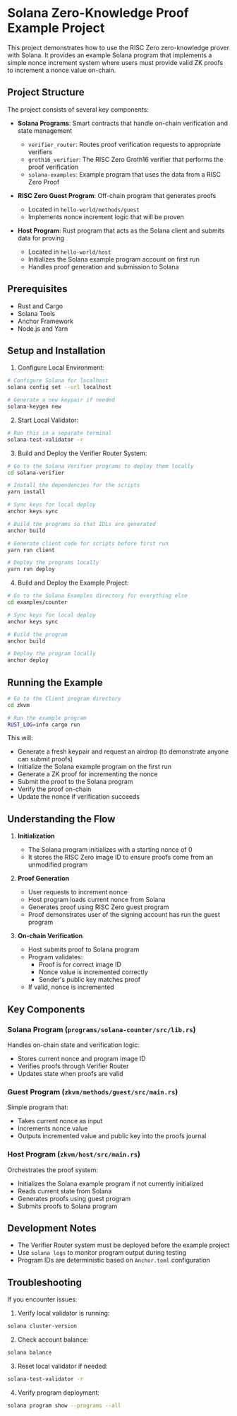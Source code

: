 # Solana Zero-Knowledge Proof Example Project

This project demonstrates how to use the RISC Zero zero-knowledge prover with Solana. 
It provides an example Solana program that implements a simple nonce increment system
 where users must provide valid ZK proofs to increment a nonce value on-chain.

## Project Structure

The project consists of several key components:

- **Solana Programs**: Smart contracts that handle on-chain verification and state management
  - `verifier_router`: Routes proof verification requests to appropriate verifiers
  - `groth16_verifier`: The RISC Zero Groth16 verifier that performs the proof verification
  - `solana-examples`: Example program that uses the data from a RISC Zero Proof

- **RISC Zero Guest Program**: Off-chain program that generates proofs
  - Located in `hello-world/methods/guest`
  - Implements nonce increment logic that will be proven

- **Host Program**: Rust program that acts as the Solana client and submits data for proving
  - Located in `hello-world/host`
  - Initializes the Solana example program account on first run
  - Handles proof generation and submission to Solana

## Prerequisites

- Rust and Cargo
- Solana Tools
- Anchor Framework
- Node.js and Yarn

## Setup and Installation

1. Configure Local Environment:
```bash
# Configure Solana for localhost
solana config set --url localhost

# Generate a new keypair if needed
solana-keygen new
```

2. Start Local Validator:
```bash
# Run this in a separate terminal
solana-test-validator -r
```

3. Build and Deploy the Verifier Router System:
```bash
# Go to the Solana Verifier programs to deploy them locally
cd solana-verifier

# Install the dependencies for the scripts
yarn install

# Sync keys for local deploy
anchor keys sync

# Build the programs so that IDLs are generated
anchor build

# Generate client code for scripts before first run
yarn run client

# Deploy the programs locally
yarn run deploy
```

4. Build and Deploy the Example Project:
```bash
# Go to the Solana Examples directory for everything else
cd examples/counter

# Sync keys for local deploy
anchor keys sync

# Build the program
anchor build

# Deploy the program locally
anchor deploy
```

## Running the Example

```bash
# Go to the Client program directory
cd zkvm

# Run the example program
RUST_LOG=info cargo run
```

This will:
- Generate a fresh keypair and request an airdrop (to demonstrate anyone can submit proofs)
- Initialize the Solana example program on the first run
- Generate a ZK proof for incrementing the nonce
- Submit the proof to the Solana program
- Verify the proof on-chain
- Update the nonce if verification succeeds

## Understanding the Flow

1. **Initialization**
   - The Solana program initializes with a starting nonce of 0
   - It stores the RISC Zero image ID to ensure proofs come from an unmodified program

2. **Proof Generation**
   - User requests to increment nonce
   - Host program loads current nonce from Solana
   - Generates proof using RISC Zero guest program
   - Proof demonstrates user of the signing account has run the guest program

3. **On-chain Verification**
   - Host submits proof to Solana program
   - Program validates:
     - Proof is for correct image ID
     - Nonce value is incremented correctly
     - Sender's public key matches proof
   - If valid, nonce is incremented

## Key Components

### Solana Program (`programs/solana-counter/src/lib.rs`)
Handles on-chain state and verification logic:
- Stores current nonce and program image ID
- Verifies proofs through Verifier Router
- Updates state when proofs are valid

### Guest Program (`zkvm/methods/guest/src/main.rs`)
Simple program that:
- Takes current nonce as input
- Increments nonce value
- Outputs incremented value and public key into the proofs journal

### Host Program (`zkvm/host/src/main.rs`)
Orchestrates the proof system:
- Initializes the Solana example program if not currently initialized
- Reads current state from Solana
- Generates proofs using guest program
- Submits proofs to Solana program

## Development Notes

- The Verifier Router system must be deployed before the example project
- Use `solana logs` to monitor program output during testing
- Program IDs are deterministic based on `Anchor.toml` configuration

## Troubleshooting

If you encounter issues:

1. Verify local validator is running:
```bash
solana cluster-version
```

2. Check account balance:
```bash
solana balance
```

3. Reset local validator if needed:
```bash
solana-test-validator -r
```

4. Verify program deployment:
```bash
solana program show --programs --all
```